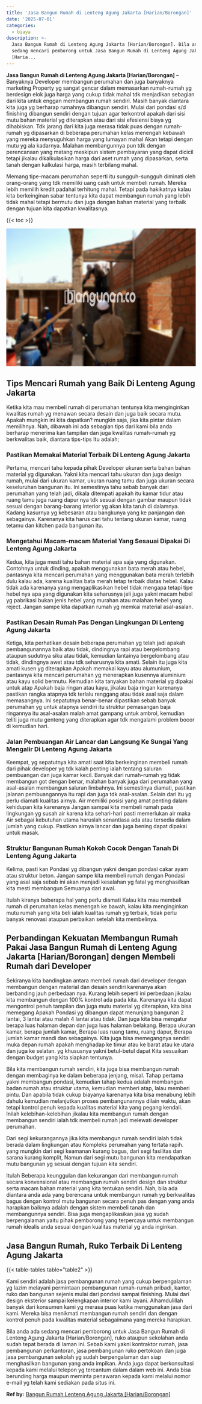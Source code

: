 ```yaml
---
title: 'Jasa Bangun Rumah di Lenteng Agung Jakarta [Harian/Borongan]'
date: '2025-07-01'
categories:
  - biaya
description: >-
  Jasa Bangun Rumah di Lenteng Agung Jakarta [Harian/Borongan]. Bila anda ada
  sedang mencari pemborong untuk Jasa Bangun Rumah di Lenteng Agung Jakarta
  [Haria...
---
```


**Jasa Bangun Rumah di Lenteng Agung Jakarta \[Harian/Borongan\]** – Banyaknya Developer membangun perumahan dan juga banyaknya marketing Property yg sangat gencar dalam memasarkan rumah-rumah yg berdesign elok juga harga yang cukup tidak mahal tdk menjadikan sebagian dari kita untuk enggan membangun rumah sendiri. Masih banyak diantara kita juga yg berharap rumahnya dibangun sendiri. Mulai dari pondasi s/d finishing dibangun sendiri dengan tujuan agar terkontrol apakah dari sisi mutu bahan material yg diterapkan atau dari sisi efesiensi biaya yg dihabiskan. Tdk jarang dari kita juga merasa tidak puas dengan rumah-rumah yg dipasarkan di beberapa perumahan kelas menengah kebawah yang mereka menyuguhkan harga yang lumayan mahal Akan tetapi dengan mutu yg ala kadarnya. Malahan membangunnya pun tdk dengan perencanaan yang matang meskipun sistem pembayaran yang dapat dicicil tetapi jikalau dikalkulasikan harga dari aset rumah yang dipasarkan, serta tanah dengan kalkulasi harga, masih terbilang mahal.

Memang tipe-macam perumahan seperti itu sungguh-sungguh diminati oleh orang-orang yang tdk memiliki uang cash untuk membeli rumah. Mereka lebih memilih kredit padahal terhitung mahal. Tetapi pada hakikatnya kalau kita berkeinginan sabar tentunya kita dapat membangun rumah yang lebih tidak mahal tetapi bermutu dan juga dengan bahan material yang terbaik dengan tujuan kita dapatkan kwalitasnya.

{{< toc >}}

![Jasa Bangun Rumah di Lenteng Agung Jakarta [Harian/Borongan]](/images/borong-bangunan-36.png)

## Tips Mencari Rumah yang Baik Di Lenteng Agung Jakarta

Ketika kita mau membeli rumah di perumahan tentunya kita menginginkan kwalitas rumah yg menawan secara desain dan juga baik secara mutu. Apakah mungkin ini kita dapatkan? mungkin saja, jika kita pintar dalam memilihnya. Nah, dibawah ini ada sebagian tips dari kami bila anda berharap menerima kan tampilan dan juga kwalitas rumah-rumah yg berkwalitas baik, diantara tips-tips Itu adalah;

### Pastikan Memakai Material Terbaik Di Lenteng Agung Jakarta

Pertama, mencari tahu kepada pihak Developer ukuran serta bahan bahan material yg digunakan. Yakni kita mencari tahu ukuran dan juga design rumah, mulai dari ukuran kamar, ukuran ruang tamu dan juga ukuran secara keseluruhan bangunan itu. Ini semestinya tahu sebab banyak dari perumahan yang telah jadi, dikala ditempati apakah itu kamar tidur atau ruang tamu juga ruang dapur nya tdk sesuai dengan gambar maupun tidak sesuai dengan barang-barang interior yg akan kita taruh di dalamnya. Kadang kasurnya yg kebesaran atau bangkunya yang ke panjangan dan sebagainya. Karenanya kita harus cari tahu tentang ukuran kamar, ruang tetamu dan kitchen pada bangunan itu.

### Mengetahui Macam-macam Material Yang Sesauai Dipakai Di Lenteng Agung Jakarta

Kedua, kita juga mesti tahu bahan material apa saja yang digunakan. Contohnya untuk dinding, apakah menggunakan bata merah atau hebel, pantasnya kita mencari perumahan yang menggunakan bata merah terlebih dulu kalau ada, karena kualitas bata merah tetap terbaik diatas hebel. Kalau tidak ada karenanya yang mengaplikasikan hebel tidak mengapa tetapi tipe hebel nya apa yang digunakan kita seharusnya jeli juga yakni macam hebel yg pabrikasi bukan jenis hebel yang murahan atau malahan hebel yang reject. Jangan sampe kita dapatkan rumah yg memkai material asal-asalan.

### Pastikan Desain Rumah Pas Dengan Lingkungan Di Lenteng Agung Jakarta

Ketiga, kita perhatikan desain beberapa perumahan yg telah jadi apakah pembangunannya baik atau tidak, dindingnya rapi atau bergelombang ataupun sudutnya siku atau tidak, kemudian lantainya bergelombang atau tidak, dindingnya awet atau tdk seharusnya kita amati. Selain itu juga kita amati kusen yg diterapkan Apakah memakai kayu atau alumunium, pantasnya kita mencari perumahan yg menerapkan kusennya aluminium atau kayu solid bermutu. Kemudian kita tanyakan bahan material yg dipakai untuk atap Apakah baja ringan atau kayu, jikalau baja ringan karenanya pastikan rangka atapnya tdk terlalu renggang atau tidak asal saja dalam memasangnya. Ini sepatutnya benar-benar dipastikan sebab banyak perumahan yg untuk atapnya sendiri itu struktur pemasangan baja ringannya itu asal-asalan malah amat gampang untuk ambrol, kemudian teliti juga mutu genteng yang diterapkan agar tdk mengalami problem bocor di kemudian hari.

### Jalan Pembuangan Air Lancar dan Langsung Ke Sungai Yang Mengalir Di Lenteng Agung Jakarta

Keempat, yg sepatutnya kita amati saat kita berkeinginan membeli rumah dari pihak developer yg tdk kalah penting ialah tentang saluran pembuangan dan juga kamar kecil. Banyak dari rumah-rumah yg tidak membangun got dengan benar, malahan banyak juga dari perumahan yang asal-asalan membangun saluran limbahnya. Ini semestinya diamati, pastikan jalanan pembuangannya itu rapi dan juga tdk asal-asalan. Selain dari itu yg perlu diamati kualitas airnya. Air memiliki posisi yang amat penting dalam kehidupan kita karenanya Jangan sampai kita membeli rumah pada lingkungan yg susah air karena kita sehari-hari pasti memerlukan air maka Air sebagai kebutuhan utama haruslah senantiasa ada atau tersedia dalam jumlah yang cukup. Pastikan airnya lancar dan juga bening dapat dipakai untuk masak.

### Struktur Bangunan Rumah Kokoh Cocok Dengan Tanah Di Lenteng Agung Jakarta

Kelima, pasti kan Pondasi yg dibangun yakni dengan pondasi cakar ayam atau struktur beton. Jangan sampe kita membeli rumah dengan Pondasi yang asal saja sebab ini akan menjadi kesalahan yg fatal yg menghasilkan kita mesti membangun Semuanya dari awal.

Itulah kiranya beberapa hal yang perlu diamati Kalau kita mau membeli rumah di perumahan kelas menengah ke bawah, kalau kita menginginkan mutu rumah yang kita beli ialah kualitas rumah yg terbaik, tidak perlu banyak renovasi ataupun perbaikan setelah kita membelinya.

## Perbandingan Kekuatan Membangun Rumah Pakai Jasa Bangun Rumah di Lenteng Agung Jakarta \[Harian/Borongan\] dengen Membeli Rumah dari Developer

Sekiranya kita bandingkan antara membeli rumah dari developer dengan membangun dengan material dan desain sendiri karenanya akan berbanding jauh perbedaan nya. Kurang lebih seperti ini perbedaan jikalau kita membangun dengan 100% kontrol ada pada kita. Karenanya kita dapat mengontrol penuh tampilan dan juga mutu material yg diterapkan, kita bisa memegang Apakah Pondasi yg dibangun dapat menunjang bangunan 2 lantai, 3 lantai atau malah 4 lantai atau tidak. Dan juga kita bisa mengatur berapa luas halaman depan dan juga luas halaman belakang. Berapa ukuran kamar, berapa jumlah kamar, Berapa luas ruang tamu, ruang dapur, Berapa jumlah kamar mandi dan sebagainya. Kita juga bisa memegangnya sendiri muka depan rumah apakah menghadap ke timur atau ke barat atau ke utara dan juga ke selatan. yg khususnya yakni betul-betul dapat Kita sesuaikan dengan budget yang kita siapkan tentunya.

Bila kita membangun rumah sendiri, kita juga bisa membangun rumah dengan membaginya ke dalam beberapa jenjang, misal. Tahap pertama yakni membangun pondasi, kemudian tahap kedua adalah membangun badan rumah atau struktur utama, kemudian memberi atap, lalau memberi pintu. Dan apabila tidak cukup biayanya karenanya kita bisa menabung lebih dahulu kemudian melanjutkan proses pembangunannya dilain waktu, akan tetapi kontrol penuh kepada kualitas material kita yang pegang kendali. Inilah kelebihan-kelebihan jikalau kita membangun rumah dengan membangun sendiri ialah tdk membeli rumah jadi melewati developer perumahan.

Dari segi kekurangannya jika kita membangun rumah sendiri ialah tidak berada dalam lingkungan atau Kompleks perumahan yang tertata rapih. yang mungkin dari segi keamanan kurang bagus, dari segi fasilitas dan sarana kurang komplit, Namun dari segi mutu bangunan kita mendapatkan mutu bangunan yg sesuai dengan tujuan kita sendiri.

Itulah Beberapa keunggulan dan kekurangan dari membangun rumah secara konvensional atau membangun rumah sendiri design dan struktur serta macam bahan material yang kita tentukan sendiri. Nah, bila ada diantara anda ada yang berencana untuk membangun rumah yg berkwalitas bagus dengan kontrol mutu bangunan secara penuh pas dengan yang anda harapkan baiknya adalah dengan sistem membeli tanah dan membangunnya sendiri. Bisa juga mengaplikasikan jasa yg sudah berpengalaman yaitu pihak pemborong yang terpercaya untuk membangun rumah idealis anda sesuai dengan kualitas material yg anda inginkan.

## Jasa Bangun Rumah, Ruko Terbaik Di Lenteng Agung Jakarta

{{< table-tables table="table2" >}}

Kami sendiri adalah jasa pembangunan rumah yang cukup berpengalaman yg lazim melayani permintaan pembangunan rumah-rumah pribadi, kantor, ruko dan bangunan sejenis mulai dari pondasi sampai finishing. Mulai dari design eksterior sampai kelengkapan interior kami layani. Alhamdulillah banyak dari konsumen kami yg merasa puas ketika menggunakan jasa dari kami. Mereka bisa menikmati membangun rumah sendiri dan dengan kontrol penuh pada kwalitas material sebagaimana yang mereka harapkan.

Bila anda ada sedang mencari pemborong untuk Jasa Bangun Rumah di Lenteng Agung Jakarta \[Harian/Borongan\], ruko ataupun sekolahan anda sudah tepat berada di laman ini. Sebab kami yakni kontraktor rumah, jasa pembangunan perkantoran, jasa pembangunan ruko pertokoan dan juga jasa pembangunan sekolah yg sudah berpengalaman dan siap menghasilkan bangunan yang anda impikan. Anda juga dapat berkonsultasi kepada kami melalui telepon yg tercantum dalam dalam web ini. Anda bisa berunding harga maupun meminta penawaran kepada kami melalui nomor e-mail yg telah kami sediakan pada situs ini.

**Ref by:** [Bangun Rumah Lenteng Agung Jakarta [Harian/Borongan]](https://id.wikipedia.org/wiki/Bangun)
